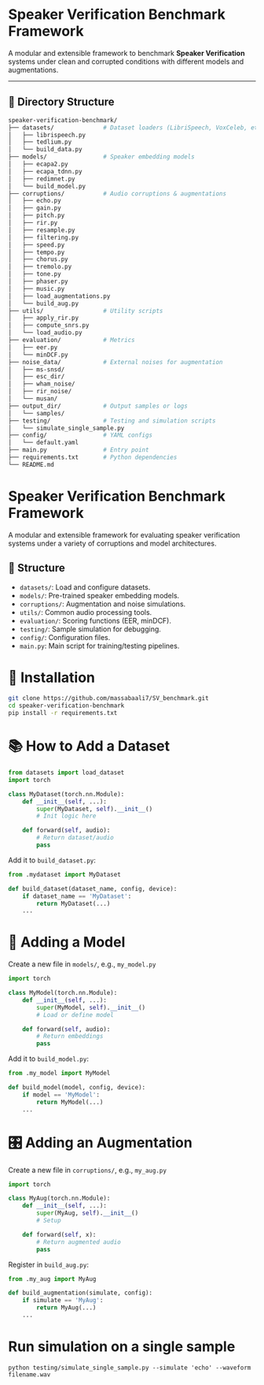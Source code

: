 # Speaker Verification Benchmark Framework

A modular and extensible framework to benchmark **Speaker Verification** systems under clean and corrupted conditions with different models and augmentations.

---

## 📁 Directory Structure

```bash
speaker-verification-benchmark/
├── datasets/              # Dataset loaders (LibriSpeech, VoxCeleb, etc.)
│   ├── librispeech.py
│   ├── tedlium.py
│   └── build_data.py
├── models/                # Speaker embedding models
│   ├── ecapa2.py
│   ├── ecapa_tdnn.py
│   ├── redimnet.py
│   └── build_model.py
├── corruptions/           # Audio corruptions & augmentations
│   ├── echo.py
│   ├── gain.py
│   ├── pitch.py
│   ├── rir.py
│   ├── resample.py
│   ├── filtering.py
│   ├── speed.py
│   ├── tempo.py
│   ├── chorus.py
│   ├── tremolo.py
│   ├── tone.py
│   ├── phaser.py
│   ├── music.py
│   ├── load_augmentations.py
│   └── build_aug.py
├── utils/                 # Utility scripts
│   ├── apply_rir.py
│   ├── compute_snrs.py
│   └── load_audio.py
├── evaluation/            # Metrics
│   ├── eer.py
│   └── minDCF.py
├── noise_data/            # External noises for augmentation
│   ├── ms-snsd/
│   ├── esc_dir/
│   ├── wham_noise/
│   ├── rir_noise/
│   └── musan/
├── output_dir/            # Output samples or logs
│   └── samples/
├── testing/               # Testing and simulation scripts
│   └── simulate_single_sample.py
├── config/                # YAML configs
│   └── default.yaml
├── main.py                # Entry point
├── requirements.txt       # Python dependencies
└── README.md
```

# Speaker Verification Benchmark Framework

A modular and extensible framework for evaluating speaker verification systems under a variety of corruptions and model architectures.

## 🔧 Structure

- `datasets/`: Load and configure datasets.
- `models/`: Pre-trained speaker embedding models.
- `corruptions/`: Augmentation and noise simulations.
- `utils/`: Common audio processing tools.
- `evaluation/`: Scoring functions (EER, minDCF).
- `testing/`: Sample simulation for debugging.
- `config/`: Configuration files.
- `main.py`: Main script for training/testing pipelines.

# 🧩 Installation
```bash
git clone https://github.com/massabaali7/SV_benchmark.git
cd speaker-verification-benchmark
pip install -r requirements.txt
```

# 📚 How to Add a Dataset
```python
from datasets import load_dataset
import torch

class MyDataset(torch.nn.Module):
    def __init__(self, ...):
        super(MyDataset, self).__init__()
        # Init logic here

    def forward(self, audio):
        # Return dataset/audio
        pass
```

Add it to `build_dataset.py`:
```python
from .mydataset import MyDataset

def build_dataset(dataset_name, config, device):
    if dataset_name == 'MyDataset':
        return MyDataset(...)
    ...
```

# 🧠 Adding a Model
Create a new file in `models/`, e.g., `my_model.py`
```python
import torch

class MyModel(torch.nn.Module):
    def __init__(self, ...):
        super(MyModel, self).__init__()
        # Load or define model

    def forward(self, audio):
        # Return embeddings
        pass
```

Add it to `build_model.py`:
```python
from .my_model import MyModel

def build_model(model, config, device):
    if model == 'MyModel':
        return MyModel(...)
    ...
```

# 🎛️ Adding an Augmentation
Create a new file in `corruptions/`, e.g., `my_aug.py`
```python
import torch

class MyAug(torch.nn.Module):
    def __init__(self, ...):
        super(MyAug, self).__init__()
        # Setup

    def forward(self, x):
        # Return augmented audio
        pass
```

Register in `build_aug.py`:
```python
from .my_aug import MyAug

def build_augmentation(simulate, config):
    if simulate == 'MyAug':
        return MyAug(...)
    ...
```
# Run simulation on a single sample
```python testing/simulate_single_sample.py --simulate 'echo' --waveform filename.wav ```
